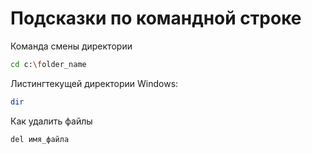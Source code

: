 # Подсказки по командной строке

Команда смены директории
```sh
cd c:\folder_name
```

Листингтекущей директории Windows:
```sh
dir
```
Как удалить файлы
```sh
del имя_файла
```
